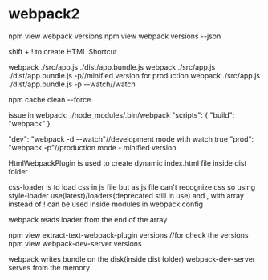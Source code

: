 # webpack2

npm view webpack versions
npm view webpack versions --json

shift + ! to create HTML Shortcut

webpack ./src/app.js ./dist/app.bundle.js
webpack ./src/app.js ./dist/app.bundle.js -p//minified version for production
webpack ./src/app.js ./dist/app.bundle.js -p --watch//watch

npm cache clean --force

issue in webpack:
./node_modules/.bin/webpack
"scripts": {
    "build": "webpack"
}

"dev": "webpack -d --watch"//development mode with watch true
"prod": "webpack -p"//production mode - minified version

HtmlWebpackPlugin is used to create dynamic index.html file inside dist folder

css-loader is to load css in js file but as js file can't recognize css so using style-loader
use(latest)/loaders(deprecated still in use) and , with array instead of ! can be used inside modules in webpack config

webpack reads loader from the end of the array

npm view extract-text-webpack-plugin versions //for check the versions
npm view webpack-dev-server versions

webpack writes bundle on the disk(inside dist folder)
webpack-dev-server serves from the memory